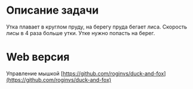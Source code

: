 # Описание задачи
Утка плавает в круглом пруду, на берегу пруда бегает лиса. Скорость лисы в 4 раза больше утки. Утке нужно попасть на берег.
# Web версия
Управление мышкой [https://github.com/roginvs/duck-and-fox](https://github.com/roginvs/duck-and-fox)